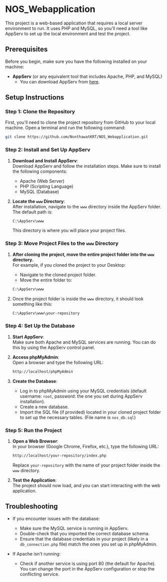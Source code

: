 
# NOS_Webapplication

This project is a web-based application that requires a local server environment to run. It uses PHP and MySQL, so you'll need a tool like AppServ to set up the local environment and test the project.

## Prerequisites

Before you begin, make sure you have the following installed on your machine:

- **AppServ** (or any equivalent tool that includes Apache, PHP, and MySQL)
  - You can download AppServ from [here](http://www.appserv.org/).

## Setup Instructions

### Step 1: Clone the Repository

First, you'll need to clone the project repository from GitHub to your local machine. Open a terminal and run the following command:

```bash
git clone https://github.com/NonthawatKRT/NOS_Webapplication.git
```

### Step 2: Install and Set Up AppServ

1. **Download and Install AppServ**:  
   Download AppServ and follow the installation steps. Make sure to install the following components:
   - Apache (Web Server)
   - PHP (Scripting Language)
   - MySQL (Database)

2. **Locate the `www` Directory**:  
   After installation, navigate to the `www` directory inside the AppServ folder. The default path is:

   ```bash
   C:\AppServ\www
   ```

   This directory is where you will place your project files.

### Step 3: Move Project Files to the `www` Directory

1. **After cloning the project, move the entire project folder into the `www` directory.**  
   For example, if you cloned the project to your Desktop:

   - Navigate to the cloned project folder.
   - Move the entire folder to:

   ```bash
   C:\AppServ\www
   ```

2. Once the project folder is inside the `www` directory, it should look something like this:

   ```bash
   C:\AppServ\www\your-repository
   ```

### Step 4: Set Up the Database

1. **Start AppServ**:  
   Make sure both Apache and MySQL services are running. You can do this by using the AppServ control panel.

2. **Access phpMyAdmin**:  
   Open a browser and type the following URL:

   ```bash
   http://localhost/phpMyAdmin
   ```

3. **Create the Database**:
   - Log in to phpMyAdmin using your MySQL credentials (default username: `root`, password: the one you set during AppServ installation).
   - Create a new database.
   - Import the SQL file (if provided) located in your cloned project folder to set up the necessary tables. (File name is `nos_db.sql`)

### Step 5: Run the Project

1. **Open a Web Browser**:  
   In your browser (Google Chrome, Firefox, etc.), type the following URL:

   ```bash
   http://localhost/your-repository/index.php
   ```

   Replace `your-repository` with the name of your project folder inside the `www` directory.

2. **Test the Application**:  
   The project should now load, and you can start interacting with the web application.

## Troubleshooting

- If you encounter issues with the database:
  - Make sure the MySQL service is running in AppServ.
  - Double-check that you imported the correct database schema.
  - Ensure that the database credentials in your project (likely in a `db_connection.php` file) match the ones you set up in phpMyAdmin.

- If Apache isn't running:
  - Check if another service is using port 80 (the default for Apache). You can change the port in the AppServ configuration or stop the conflicting service.
